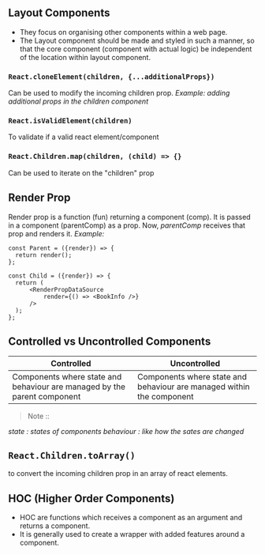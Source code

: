 ## Layout Components

 - They focus on organising other components within a web page.
 - The Layout component should be made and styled in such a manner, so that the core component (component with actual logic) be independent of the location within layout component.

### `React.cloneElement(children, {...additionalProps})`
Can be used to modify the incoming children prop. 
*Example: adding additional props in the children component*
### `React.isValidElement(children)`
To validate if a valid react element/component
### `React.Children.map(children, (child) => {}`
Can be used to iterate on the "children" prop

## Render Prop
Render prop is a function (fun) returning a component (comp). It is passed in a component (parentComp) as a prop. 
Now,  *parentComp* receives that prop and renders it. 
*Example:*

    const Parent = ({render}) => {  
      return render();
    };

    const Child = ({render}) => {  
      return (
          <RenderPropDataSource
	          render={() => <BookInfo />}
          />
      );
    };
## Controlled vs Uncontrolled Components
| Controlled | Uncontrolled |
|--|--|
| Components where state and behaviour are managed by the parent component | Components where state and behaviour are managed within the component |

> Note ::

*state : states of components
behaviour : like how the sates are changed* 

## `React.Children.toArray()`
to convert the incoming children prop in an array of react elements.

## HOC (Higher Order Components)

 - HOC are functions which receives a component as an argument and returns a component. 
 - It is generally used to create a wrapper with added features around a component.